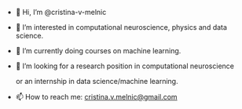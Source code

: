 - 👋 Hi, I’m @cristina-v-melnic
- 👀 I’m interested in computational neuroscience, physics and data science.
- 🌱 I’m currently doing courses on machine learning.
- 💞️ I’m looking for a research position in computational neuroscience

     or an internship in data science/machine learning.
- 📫 How to reach me: cristina.v.melnic@gmail.com

<!---
cristina-v-melnic/cristina-v-melnic is a ✨ special ✨ repository because its `README.md` (this file) appears on your GitHub profile.
You can click the Preview link to take a look at your changes.
--->
